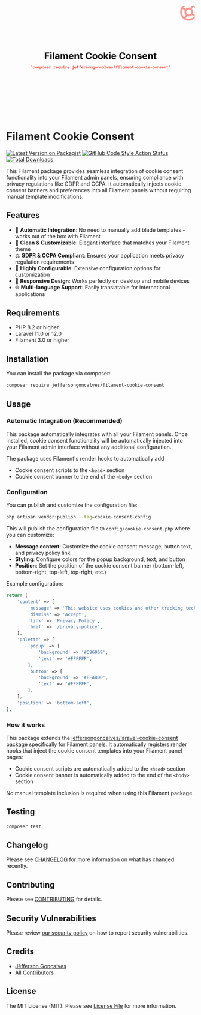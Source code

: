 <div class="filament-hidden">

![Laravel Created By](https://raw.githubusercontent.com/jeffersongoncalves/filament-cookie-consent/master/art/jeffersongoncalves-filament-cookie-consent.png)

</div>

# Filament Cookie Consent

[![Latest Version on Packagist](https://img.shields.io/packagist/v/jeffersongoncalves/filament-cookie-consent.svg?style=flat-square)](https://packagist.org/packages/jeffersongoncalves/filament-cookie-consent)
[![GitHub Code Style Action Status](https://img.shields.io/github/actions/workflow/status/jeffersongoncalves/filament-cookie-consent/fix-php-code-style-issues.yml?branch=master&label=code%20style&style=flat-square)](https://github.com/jeffersongoncalves/filament-cookie-consent/actions?query=workflow%3A"Fix+PHP+code+styling"+branch%3Amaster)
[![Total Downloads](https://img.shields.io/packagist/dt/jeffersongoncalves/filament-cookie-consent.svg?style=flat-square)](https://packagist.org/packages/jeffersongoncalves/filament-cookie-consent)

This Filament package provides seamless integration of cookie consent functionality into your Filament admin panels, ensuring compliance with privacy regulations like GDPR and CCPA. It automatically injects cookie consent banners and preferences into all Filament panels without requiring manual template modifications.

## Features

- 🚀 **Automatic Integration**: No need to manually add blade templates - works out of the box with Filament
- 🎨 **Clean & Customizable**: Elegant interface that matches your Filament theme
- ⚖️ **GDPR & CCPA Compliant**: Ensures your application meets privacy regulation requirements
- 🔧 **Highly Configurable**: Extensive configuration options for customization
- 📱 **Responsive Design**: Works perfectly on desktop and mobile devices
- 🌐 **Multi-language Support**: Easily translatable for international applications

## Requirements

- PHP 8.2 or higher
- Laravel 11.0 or 12.0
- Filament 3.0 or higher

## Installation

You can install the package via composer:

```bash
composer require jeffersongoncalves/filament-cookie-consent
```

## Usage

### Automatic Integration (Recommended)

This package automatically integrates with all your Filament panels. Once installed, cookie consent functionality will be automatically injected into your Filament admin interface without any additional configuration.

The package uses Filament's render hooks to automatically add:
- Cookie consent scripts to the `<head>` section
- Cookie consent banner to the end of the `<body>` section

### Configuration

You can publish and customize the configuration file:

```bash
php artisan vendor:publish --tag=cookie-consent-config
```

This will publish the configuration file to `config/cookie-consent.php` where you can customize:

- **Message content**: Customize the cookie consent message, button text, and privacy policy link
- **Styling**: Configure colors for the popup background, text, and button
- **Position**: Set the position of the cookie consent banner (bottom-left, bottom-right, top-left, top-right, etc.)

Example configuration:

```php
return [
    'content' => [
        'message' => 'This website uses cookies and other tracking technologies...',
        'dismiss' => 'Accept',
        'link' => 'Privacy Policy',
        'href' => '/privacy-policy',
    ],
    'palette' => [
        'popup' => [
            'background' => '#696969',
            'text' => '#FFFFFF',
        ],
        'button' => [
            'background' => '#FFAB00',
            'text' => '#FFFFFF',
        ],
    ],
    'position' => 'bottom-left',
];
```

### How it works

This package extends the [jeffersongoncalves/laravel-cookie-consent](https://github.com/jeffersongoncalves/laravel-cookie-consent) package specifically for Filament panels. It automatically registers render hooks that inject the cookie consent templates into your Filament panel pages:

- Cookie consent scripts are automatically added to the `<head>` section
- Cookie consent banner is automatically added to the end of the `<body>` section

No manual template inclusion is required when using this Filament package.

## Testing

```bash
composer test
```

## Changelog

Please see [CHANGELOG](CHANGELOG.md) for more information on what has changed recently.

## Contributing

Please see [CONTRIBUTING](.github/CONTRIBUTING.md) for details.

## Security Vulnerabilities

Please review [our security policy](../../security/policy) on how to report security vulnerabilities.

## Credits

- [Jèfferson Gonçalves](https://github.com/jeffersongoncalves)
- [All Contributors](../../contributors)

## License

The MIT License (MIT). Please see [License File](LICENSE.md) for more information.
